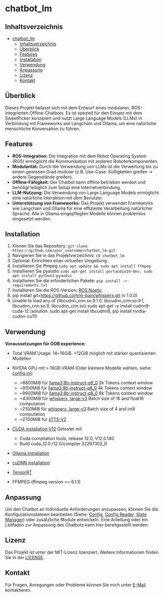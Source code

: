 # chatbot_lm

## Inhaltsverzeichnis

- [chatbot\_lm](#chatbot_lm)
  - [Inhaltsverzeichnis](#inhaltsverzeichnis)
  - [Überblick](#überblick)
  - [Features](#features)
  - [Installation](#installation)
  - [Verwendung](#verwendung)
  - [Anpassung](#anpassung)
  - [Lizenz](#lizenz)
  - [Kontakt](#kontakt)

## Überblick

Dieses Projekt befasst sich mit dem Entwurf eines modularen, ROS-integrierten Offline-Chatbots. Es ist speziell für den Einsatz mit dem SweetPicker konzipiert und nutzt Large Language Models (LLMs) in Verbindung mit Frameworks wie Langchain und Ollama, um eine natürliche menschliche Konversation zu führen.

## Features

- **ROS-Integration:** Die Integration mit dem Robot Operating System (ROS) ermöglicht die Kommunikation mit anderen Roboterkomponenten.
- **Modularität:** Durch die Verwendung von LLMs ist die Verwertung bis zu einem gewissen Grad modular (z.B. Use-Case: Süßigkeiten greifen -> andere Gegenstände greifen).
- **Offline-Fähigkeit:** Der Chatbot kann offline betrieben werden und benötigt lediglich zum Setup eine Internetverbindung.
- **LLM-Nutzung:** Die Verwendung von Large Language Models ermöglicht eine natürliche Interaktion mit dem Benutzer.
- **Unterstützung von Frameworks:** Das Projekt verwendet Frameworks wie Langchain und Ollama für eine effiziente Verarbeitung natürlicher Sprache. Alle in Ollama eingepflegten Modelle können problemlos eingesetzt werden.

## Installation

1. Klonen Sie das Repository: `git clone https://github.com/your_username/chatbot_lm.git`
2. Navigieren Sie in das Projektverzeichnis: `cd chatbot_lm`
3. Optional: Einrichten einer virtuellen Umgebung.
4. Installieren Sie ffmpeg `sudo apt update && sudo apt install ffmpeg`
5. Installieren Sie pyaudio `sudo apt-get install portaudio19-dev; sudo apt install python3-pyaudio`
6. Installieren Sie die erforderlichen Pakete: `pip install -r requirements.txt`
7. Installieren Sie die ROS-Version: [ROS Noetic](http://wiki.ros.org/noetic/Installation/Ubuntu)
8. pip install git+https://github.com/m-bain/whisperx.git (v 1.0.0)
9. Unable to load any of {libcudnn_cnn.so.9.1.0, libcudnn_cnn.so.9.1, libcudnn_cnn.so.9, libcudnn_cnn.so} sudo apt-get -y install cudnn9-cuda-12 (solution: sudo apt-get install libcudnn8, pip install nvidia-cudnn-cu11)

## Verwendung

**Voraussetzungen für OOB experience:**

- Total VRAM Usage: 14~16GiB. <12GiB möglich mit stärker quantisierten Modellen
- NVIDIA GPU mit > 16GB VRAM (Oder kleinere Modelle wählen, siehe: [config.ini](config.ini))
  - ~8800MiB für [llama3:8b-instruct-q8_0](https://ollama.com/library/llama3:8b-instruct-q8_0) 2k Tokens context window
  - ~9100MiB für [llama3:8b-instruct-q8_0](https://ollama.com/library/llama3:8b-instruct-q8_0) 4k Tokens context window
  - ~9900MiB für [llama3:8b-instruct-q8_0](https://ollama.com/library/llama3:8b-instruct-q8_0) 8k Tokens context window
  - ~4300MiB für [whisperx, large-v3](https://github.com/m-bain/whisperX) Batch size of 16 and float16 computation
  - ~2100MiB für [whisperx, large-v3](https://github.com/m-bain/whisperX) Batch size of 4 and int8 computation
  - ~2700MiB für [xTTS-V2](https://huggingface.co/coqui/XTTS-v2)

- [CUDA installation V12](https://docs.nvidia.com/cuda/cuda-installation-guide-linux/index.html#ubuntu)
    Getestet mit
  - Cuda compilation tools, release 12.0, V12.0.140
  - Build cuda_12.0.r12.0/compiler.32267302_0
- [Ollama installation](https://ollama.com/download)
- [cuDNN installation](https://developer.nvidia.com/cudnn-downloads?target_os=Linux&target_arch=x86_64&Distribution=Ubuntu&target_version=22.04&target_type=deb_network)
- [TensorRT](https://developer.nvidia.com/tensorrt)
- FFMPEG (ffmpeg version >= 6.1.1)

## Anpassung

Um den Chatbot an individuelle Anforderungen anzupassen, können Sie die Konfigurationsdateien bearbeiten (Siehe: [Config](config.ini), [Config Reader](config_reader.py), [State Manager](state_manager.py)) oder zusätzliche Module entwickeln. Eine Anleitung oder ein Leitfaden zur Anpassung des Chatbots kann hier bereitgestellt werden.

## Lizenz

Das Projekt ist unter der MIT-Lizenz lizenziert. Weitere Informationen finden Sie in der [LICENSE](LICENSE.md).

## Kontakt

Für Fragen, Anregungen oder Probleme können Sie mich unter [E-Mail](mailto:tnyy6j4i@duck.com) kontaktieren.

